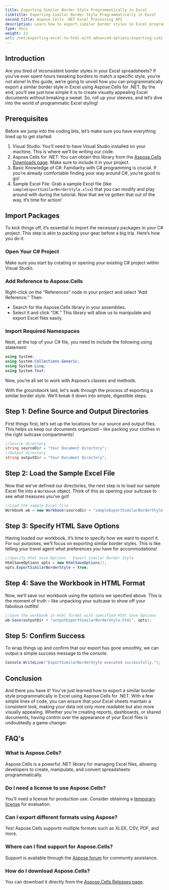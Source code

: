 ```yaml
---
title: Exporting Similar Border Style Programmatically in Excel
linktitle: Exporting Similar Border Style Programmatically in Excel
second_title: Aspose.Cells .NET Excel Processing API
description: Learn how to export similar border styles in Excel programmatically using Aspose.Cells for .NET with this easy step-by-step guide.
type: docs
weight: 13
url: /net/exporting-excel-to-html-with-advanced-options/exporting-similar-border-style/
---
```

## Introduction
Are you tired of inconsistent border styles in your Excel spreadsheets? If you’ve ever spent hours tweaking borders to match a specific style, you’re not alone! In this guide, we’re going to unveil how you can programmatically export a similar border style in Excel using Aspose.Cells for .NET. By the end, you’ll see just how simple it is to create visually appealing Excel documents without breaking a sweat. So, roll up your sleeves, and let’s dive into the world of programmatic Excel styling!
## Prerequisites
Before we jump into the coding bits, let’s make sure you have everything lined up to get started:
1. Visual Studio: You’ll need to have Visual Studio installed on your machine. This is where we’ll be writing our code.
2. Aspose.Cells for .NET: You can obtain this library from the [Aspose.Cells Downloads page](https://releases.aspose.com/cells/net/). Make sure to include it in your project.
3. Basic Knowledge of C#: Familiarity with C# programming is crucial. If you’re already comfortable finding your way around C#, you’re good to go!
4. Sample Excel File: Grab a sample Excel file (like `sampleExportSimilarBorderStyle.xlsx`) that you can modify and play around with during the tutorial.
Now that we’ve gotten that out of the way, it’s time for action!
## Import Packages
To kick things off, it’s essential to import the necessary packages in your C# project. This step is akin to packing your gear before a big trip. Here’s how you do it:
### Open Your C# Project
Make sure you start by creating or opening your existing C# project within Visual Studio.
### Add Reference to Aspose.Cells
Right-click on the “References” node in your project and select “Add Reference.” Then:
- Search for the Aspose.Cells library in your assemblies.
- Select it and click “OK.”
This library will allow us to manipulate and export Excel files easily.
### Import Required Namespaces
Next, at the top of your C# file, you need to include the following using statement:
```csharp
using System;
using System.Collections.Generic;
using System.Linq;
using System.Text;
```
Now, you’re all set to work with Aspose’s classes and methods.

With the groundwork laid, let's walk through the process of exporting a similar border style. We’ll break it down into simple, digestible steps.
## Step 1: Define Source and Output Directories
First things first, let’s set up the locations for our source and output files. This helps us keep our documents organized – like packing your clothes in the right suitcase compartments!
```csharp
//Source directory
string sourceDir = "Your Document Directory";
//Output directory
string outputDir = "Your Document Directory";
```
## Step 2: Load the Sample Excel File
Now that we’ve defined our directories, the next step is to load our sample Excel file into a `Workbook` object. Think of this as opening your suitcase to see what treasures you’ve got!
```csharp
//Load the sample Excel file
Workbook wb = new Workbook(sourceDir + "sampleExportSimilarBorderStyle.xlsx");
```
## Step 3: Specify HTML Save Options
Having loaded our workbook, it’s time to specify how we want to export it. For our purposes, we’ll focus on exporting similar border styles. This is like telling your travel agent what preferences you have for accommodations!
```csharp
//Specify Html Save Options - Export Similar Border Style
HtmlSaveOptions opts = new HtmlSaveOptions();
opts.ExportSimilarBorderStyle = true;
```
## Step 4: Save the Workbook in HTML Format
Now, we’ll save our workbook using the options we specified above. This is the moment of truth – like unpacking your suitcase to show off your fabulous outfits!
```csharp
//Save the workbook in Html format with specified Html Save Options
wb.Save(outputDir + "outputExportSimilarBorderStyle.html", opts);
```
## Step 5: Confirm Success
To wrap things up and confirm that our export has gone smoothly, we can output a simple success message to the console.
```csharp
Console.WriteLine("ExportSimilarBorderStyle executed successfully.");
```
## Conclusion
And there you have it! You've just learned how to export a similar border style programmatically in Excel using Aspose.Cells for .NET. With a few simple lines of code, you can ensure that your Excel sheets maintain a consistent look, making your data not only more readable but also more visually appealing.
Whether you're creating reports, dashboards, or shared documents, having control over the appearance of your Excel files is undoubtedly a game changer.
## FAQ's
### What is Aspose.Cells?
Aspose.Cells is a powerful .NET library for managing Excel files, allowing developers to create, manipulate, and convert spreadsheets programmatically.
### Do I need a license to use Aspose.Cells?
You’ll need a license for production use. Consider obtaining a [temporary license](https://purchase.aspose.com/temporary-license/) for evaluation.
### Can I export different formats using Aspose?
Yes! Aspose.Cells supports multiple formats such as XLSX, CSV, PDF, and more.
### Where can I find support for Aspose.Cells?
Support is available through the [Aspose forum](https://forum.aspose.com/c/cells/9) for community assistance.
### How do I download Aspose.Cells?
You can download it directly from the [Aspose.Cells Releases page](https://releases.aspose.com/cells/net/).